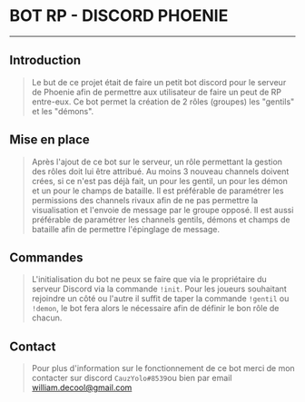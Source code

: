 BOT RP - DISCORD PHOENIE
=======================

----------

## Introduction ##
> Le but de ce projet était de faire un petit bot discord pour le serveur de Phoenie afin de permettre aux utilisateur de faire un peut de RP entre-eux. Ce bot permet la création de 2 rôles (groupes) les "gentils" et les "démons". 

## Mise en place ##
> Après l'ajout de ce bot sur le serveur, un rôle permettant la gestion des rôles doit lui être attribué. Au moins 3 nouveau channels doivent crées, si ce n'est pas déjà fait, un pour les gentil, un pour les démon et un pour le champs de bataille. Il est préférable de paramétrer les permissions des channels rivaux afin de ne pas permettre la visualisation et l'envoie de message par le groupe opposé. Il est aussi préférable de paramétrer les channels gentils, démons et champs de bataille afin de permettre l'épinglage de message.

## Commandes ##
> L'initialisation du bot ne peux se faire que via le propriétaire du serveur Discord via la commande `!init`. Pour les joueurs souhaitant rejoindre un côté ou l'autre il suffit de taper la commande `!gentil` ou `!demon`, le bot fera alors le nécessaire afin de définir le bon rôle de chacun.

## Contact ##
> Pour plus d'information sur le fonctionnement de ce bot merci de mon contacter sur discord `CauzYolo#8539`ou bien par email [william.decool@gmail.com](mailto:william.decool@gmail.com)
